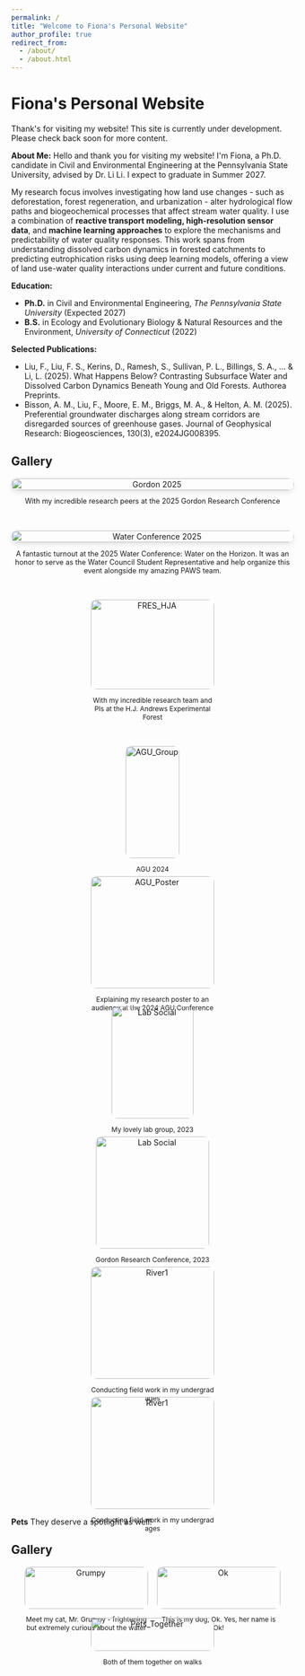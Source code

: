 ```yaml
---
permalink: /
title: "Welcome to Fiona's Personal Website"
author_profile: true
redirect_from: 
  - /about/
  - /about.html
---
```


Fiona's Personal Website
======
Thank's for visiting my website! This site is currently under development. Please check back soon for more content.

**About Me:**
Hello and thank you for visiting my website! I'm Fiona, a Ph.D. candidate in Civil and Environmental Engineering at the Pennsylvania State University, advised by Dr. Li Li. I expect to graduate in Summer 2027.

My research focus involves investigating how land use changes - such as deforestation, forest regeneration, and urbanization - alter hydrological flow paths and biogeochemical processes that affect stream water quality. I use a combination of **reactive transport modeling, high-resolution sensor data**, and **machine learning approaches** to explore the mechanisms and predictability of water quality responses. This work spans from understanding dissolved carbon dynamics in forested catchments to predicting eutrophication risks using deep learning models, offering a view of land use-water quality interactions under current and future conditions.


**Education:**
- **Ph.D.** in Civil and Environmental Engineering, *The Pennsylvania State University* (Expected 2027)
- **B.S.** in Ecology and Evolutionary Biology & Natural Resources and the Environment, *University of Connecticut* (2022)

**Selected Publications:**
- Liu, F., Liu, F. S., Kerins, D., Ramesh, S., Sullivan, P. L., Billings, S. A., ... & Li, L. (2025). What Happens Below? Contrasting Subsurface Water and Dissolved Carbon Dynamics Beneath Young and Old Forests. Authorea Preprints.
- Bisson, A. M., Liu, F., Moore, E. M., Briggs, M. A., & Helton, A. M. (2025). Preferential groundwater discharges along stream corridors are disregarded sources of greenhouse gases. Journal of Geophysical Research: Biogeosciences, 130(3), e2024JG008395.

<h2>Gallery</h2>

<div style="display: flex; flex-direction: column; align-items: center; gap: 32px;">

  <div style="max-width: 600px; width: 100%; text-align: center;">
    <img src="images/Gordon_2025.jpg" alt="Gordon 2025" 
         style="width: 100%; height: auto; border-radius: 12px; box-shadow: 0 4px 8px rgba(0,0,0,0.1);" />
    <p style="font-size: 0.9em;">With my incredible research peers at the 2025 Gordon Research Conference</p>
  </div>

  <div style="max-width: 600px; width: 100%; text-align: center;">
    <img src="images/WaterConference_Audience.jpg" alt="Water Conference 2025" 
         style="width: 100%; height: auto; border-radius: 12px; box-shadow: 0 4px 8px rgba(0,0,0,0.1);" />
    <p style="font-size: 0.9em;">A fantastic turnout at the 2025 Water Conference: Water on the Horizon. It was an honor to serve as the Water Council Student Representative and help organize this event alongside my amazing PAWS team.</p>
  </div>

  <div style="flex: 1 1 200px; max-width: 220px; text-align: center;">
    <img src="images/FRES_HJA.jpg" alt="FRES_HJA" style="width: 100%; height: 160px; object-fit: cover; border-radius: 10px;" />
    <p style="font-size: 0.85em;">With my incredible research team and PIs at the H.J. Andrews Experimental Forest</p>
  </div>

  <div style="flex: 1 1 200px; max-width: 220px; text-align: center;">
    <img src="images/AGU_Group.jpg" alt="AGU_Group" style="width: 100%; border-radius: 10px;" />
    <p style="font-size: 0.85em;">AGU 2024</p>
  </div>

  <div style="flex: 1 1 200px; max-width: 220px; text-align: center;">
    <img src="images/AGU_Poster.jpg" alt="AGU_Poster" style="width: 100%; border-radius: 10px;" />
    <p style="font-size: 0.85em;">Explaining my research poster to an audience at the 2024 AGU Conference</p>
  </div>

  <div style="flex: 1 1 200px; max-width: 220px; text-align: center;">
    <img src="images/LabSocial.jpg" alt="Lab Social" style="width: 100%; border-radius: 10px;" />
    <p style="font-size: 0.85em;">My lovely lab group, 2023</p>
  </div>

  <div style="flex: 1 1 200px; max-width: 220px; text-align: center;">
    <img src="images/Gordon_2023.jpg" alt="Lab Social" style="width: 100%; border-radius: 10px;" />
    <p style="font-size: 0.85em;">Gordon Research Conference, 2023</p>
  </div>

  <div style="flex: 1 1 200px; max-width: 220px; text-align: center;">
    <img src="images/River1.jpg" alt="River1" style="width: 100%; border-radius: 10px;" />
    <p style="font-size: 0.85em;">Conducting field work in my undergrad ages</p>
  </div>

  <div style="flex: 1 1 200px; max-width: 220px; text-align: center;">
    <img src="images/Field2.jpg" alt="River1" style="width: 100%; border-radius: 10px;" />
    <p style="font-size: 0.85em;">Conducting field work in my undergrad ages</p>
  </div>

</div>

**Pets**
They deserve a spotlight as well!

<h2>Gallery</h2>
<div style="display: flex; flex-wrap: wrap; gap: 16px; justify-content: center;">

  <div style="flex: 1 1 200px; max-width: 220px; text-align: center;">
    <img src="images/Grumpy.jpg" alt="Grumpy" style="width: 100%; border-radius: 10px;" />
    <p style="font-size: 0.85em;">Meet my cat, Mr. Grumpy - frightening but extremely curious about the water </p>
  </div>

  <div style="flex: 1 1 200px; max-width: 220px; text-align: center;">
    <img src="images/Ok.jpg" alt="Ok" style="width: 100%; border-radius: 10px;" />
    <p style="font-size: 0.85em;">This is my dog, Ok. Yes, her name is Ok! </p>
  </div>

   <div style="flex: 1 1 200px; max-width: 220px; text-align: center;">
    <img src="images/Pets_Together.jpg" alt="Pets_Together" style="width: 100%; border-radius: 10px;" />
    <p style="font-size: 0.85em;">Both of them together on walks</p>
  </div>
  
</div>
